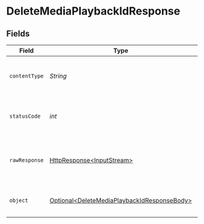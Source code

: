 # DeleteMediaPlaybackIdResponse


## Fields

| Field                                                                                                                          | Type                                                                                                                           | Required                                                                                                                       | Description                                                                                                                    | Example                                                                                                                        |
| ------------------------------------------------------------------------------------------------------------------------------ | ------------------------------------------------------------------------------------------------------------------------------ | ------------------------------------------------------------------------------------------------------------------------------ | ------------------------------------------------------------------------------------------------------------------------------ | ------------------------------------------------------------------------------------------------------------------------------ |
| `contentType`                                                                                                                  | *String*                                                                                                                       | :heavy_check_mark:                                                                                                             | HTTP response content type for this operation                                                                                  |                                                                                                                                |
| `statusCode`                                                                                                                   | *int*                                                                                                                          | :heavy_check_mark:                                                                                                             | HTTP response status code for this operation                                                                                   |                                                                                                                                |
| `rawResponse`                                                                                                                  | [HttpResponse\<InputStream>](https://docs.oracle.com/en/java/javase/11/docs/api/java.net.http/java/net/http/HttpResponse.html) | :heavy_check_mark:                                                                                                             | Raw HTTP response; suitable for custom response parsing                                                                        |                                                                                                                                |
| `object`                                                                                                                       | [Optional\<DeleteMediaPlaybackIdResponseBody>](../../models/operations/DeleteMediaPlaybackIdResponseBody.md)                   | :heavy_minus_sign:                                                                                                             | Deleted a Playback Id successfully                                                                                             | {<br/>"success": true<br/>}                                                                                                    |